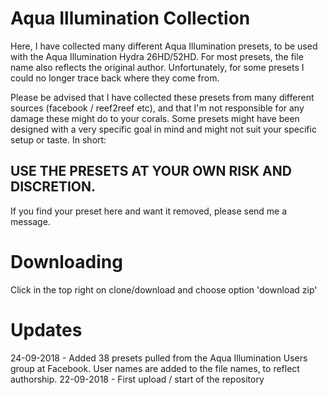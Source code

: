# Aqua Illumination Collection

Here, I have collected many different Aqua Illumination presets, to be used with the Aqua Illumination Hydra 26HD/52HD.
For most presets, the file name also reflects the original author. Unfortunately, for some presets I could no longer trace back where they come from.

Please be advised that I have collected these presets from many different sources (facebook / reef2reef etc), and that I'm not responsible for any damage these might do to your corals. Some presets might have been designed with a very specific goal in mind and might not suit your specific setup or taste. In short:

## USE THE PRESETS AT YOUR OWN RISK AND DISCRETION.

If you find your preset here and want it removed, please send me a message.

# Downloading
Click in the top right on clone/download and choose option 'download zip'

# Updates
24-09-2018 - Added 38 presets pulled from the Aqua Illumination Users group at Facebook. User names are added to the file names, to reflect authorship.
22-09-2018 - First upload / start of the repository

